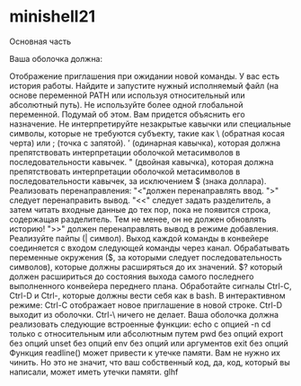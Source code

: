 # minishell21
Основная часть

Ваша оболочка должна:

Отображение приглашения при ожидании новой команды.
У вас есть история работы.
Найдите и запустите нужный исполняемый файл (на основе переменной PATH или используя относительный или абсолютный путь).
Не используйте более одной глобальной переменной. Подумай об этом. Вам придется объяснить его назначение.
Не интерпретируйте незакрытые кавычки или специальные символы, которые не требуются субъекту, такие как \ (обратная косая черта) или ; (точка с запятой).
’ (одинарная кавычка), которая должна препятствовать интерпретации оболочкой метасимволов в последовательности кавычек.
" (двойная кавычка), которая должна препятствовать интерпретации оболочкой метасимволов в последовательности кавычек, за исключением $ (знака доллара).
Реализовать перенаправления:
"<"должен перенаправлять ввод.
">" следует перенаправить вывод.
"<<" следует задать разделитель, а затем читать входные данные до тех пор, пока не появится строка, содержащая разделитель. Тем не менее, он не должен обновлять историю!
">>" должен перенаправлять вывод в режиме добавления.
Реализуйте пайпы (| символ). Выход каждой команды в конвейере соединяется с входом следующей команды через канал.
Обрабатывать переменные окружения ($, за которыми следует последовательность символов), которые должны расширяться до их значений.
$? который должен расшириться до состояния выхода самого последнего выполненного конвейера переднего плана.
Обработайте сигналы Ctrl-C, Ctrl-D и Ctrl-\, которые должны вести себя как в bash.
В интерактивном режиме:
Ctrl-C отображает новое приглашение в новой строке.
Ctrl-D выходит из оболочки.
Ctrl-\ ничего не делает.
Ваша оболочка должна реализовать следующие встроенные функции:
echo с опцией -n
cd только с относительным или абсолютным путем
pwd без опций
export без опций
unset без опций
env без опций или аргументов
exit без опций
Функция readline() может привести к утечке памяти. Вам не нужно их чинить. Но это не значит, что ваш собственный код, да, код, который вы написали, может иметь утечки памяти.
glhf
